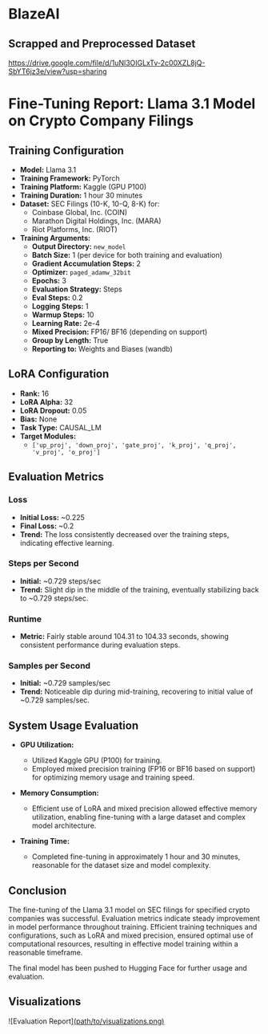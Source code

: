 # BlazeAI

## Scrapped and Preprocessed Dataset 
https://drive.google.com/file/d/1uNl3OIGLxTv-2c00XZL8jQ-SbYT6jz3e/view?usp=sharing

# Fine-Tuning Report: Llama 3.1 Model on Crypto Company Filings

## Training Configuration

- **Model:** Llama 3.1
- **Training Framework:** PyTorch
- **Training Platform:** Kaggle (GPU P100)
- **Training Duration:** 1 hour 30 minutes
- **Dataset:** SEC Filings (10-K, 10-Q, 8-K) for:
  - Coinbase Global, Inc. (COIN)
  - Marathon Digital Holdings, Inc. (MARA)
  - Riot Platforms, Inc. (RIOT)
- **Training Arguments:**
  - **Output Directory:** `new_model`
  - **Batch Size:** 1 (per device for both training and evaluation)
  - **Gradient Accumulation Steps:** 2
  - **Optimizer:** `paged_adamw_32bit`
  - **Epochs:** 3
  - **Evaluation Strategy:** Steps
  - **Eval Steps:** 0.2
  - **Logging Steps:** 1
  - **Warmup Steps:** 10
  - **Learning Rate:** 2e-4
  - **Mixed Precision:** FP16/ BF16 (depending on support)
  - **Group by Length:** True
  - **Reporting to:** Weights and Biases (wandb)

## LoRA Configuration

- **Rank:** 16
- **LoRA Alpha:** 32
- **LoRA Dropout:** 0.05
- **Bias:** None
- **Task Type:** CAUSAL_LM
- **Target Modules:** 
  - `['up_proj', 'down_proj', 'gate_proj', 'k_proj', 'q_proj', 'v_proj', 'o_proj']`

## Evaluation Metrics

### Loss

- **Initial Loss:** ~0.225
- **Final Loss:** ~0.2
- **Trend:** The loss consistently decreased over the training steps, indicating effective learning.

### Steps per Second

- **Initial:** ~0.729 steps/sec
- **Trend:** Slight dip in the middle of the training, eventually stabilizing back to ~0.729 steps/sec.

### Runtime

- **Metric:** Fairly stable around 104.31 to 104.33 seconds, showing consistent performance during evaluation steps.

### Samples per Second

- **Initial:** ~0.729 samples/sec
- **Trend:** Noticeable dip during mid-training, recovering to initial value of ~0.729 samples/sec.

## System Usage Evaluation

- **GPU Utilization:**
  - Utilized Kaggle GPU (P100) for training.
  - Employed mixed precision training (FP16 or BF16 based on support) for optimizing memory usage and training speed.

- **Memory Consumption:**
  - Efficient use of LoRA and mixed precision allowed effective memory utilization, enabling fine-tuning with a large dataset and complex model architecture.

- **Training Time:**
  - Completed fine-tuning in approximately 1 hour and 30 minutes, reasonable for the dataset size and model complexity.

## Conclusion

The fine-tuning of the Llama 3.1 model on SEC filings for specified crypto companies was successful. Evaluation metrics indicate steady improvement in model performance throughout training. Efficient training techniques and configurations, such as LoRA and mixed precision, ensured optimal use of computational resources, resulting in effective model training within a reasonable timeframe.

The final model has been pushed to Hugging Face for further usage and evaluation.

## Visualizations

![Evaluation Report][(path/to/visualizations.png)](https://wandb.ai/kumarsakthivel3251-sri-eshwar-college-of-engineering/Fine-tune%20Llama%203%208B%20on%20Crypto%20Dataset/reports/Llama-3-1-8B-Crypto-Dataset-Fine-Tuning-Evaluation--Vmlldzo4ODI2ODQy)

